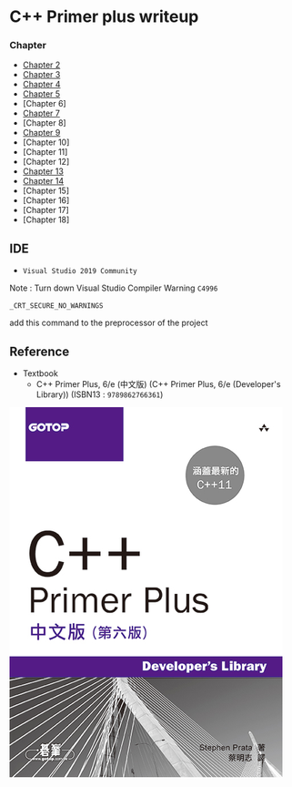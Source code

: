 # C++ Primer plus writeup

### Chapter
* [Chapter 2](Chapter2/Chapter2.md)
* [Chapter 3](Chapter3/Chapter3.md)
* [Chapter 4](Chapter4/Chapter4.md)
* [Chapter 5](Chapter5/Chapter5.md)
* [Chapter 6]
* [Chapter 7](Chapter7/Chapter7.md)
* [Chapter 8]
* [Chapter 9](Chapter9/Chapter9.md)
* [Chapter 10]
* [Chapter 11]
* [Chapter 12]
* [Chapter 13](Chapter13/Chapter13.md)
* [Chapter 14](Chapter14/Chapter14.md)
* [Chapter 15]
* [Chapter 16]
* [Chapter 17]
* [Chapter 18]

## IDE
* `Visual Studio 2019 Community`

Note : Turn down Visual Studio Compiler Warning `C4996`
```
_CRT_SECURE_NO_WARNINGS
```
add this command to the preprocessor of the project

## Reference
* Textbook
  - C++ Primer Plus, 6/e (中文版) (C++ Primer Plus, 6/e (Developer's Library)) (ISBN13 : `9789862766361`)

![C++ Primer Plus 6/e](https://github.com/Offliners/Cplusplus-Primer-plus-writeup/blob/main/CplusplusPrimerplus.jpg)
